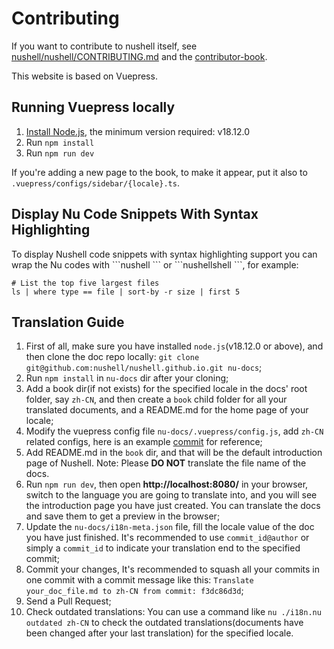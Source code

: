 # Contributing

If you want to contribute to nushell itself, see [nushell/nushell/CONTRIBUTING.md](https://github.com/nushell/nushell/blob/master/CONTRIBUTING.md) and the [contributor-book](https://www.nushell.sh/contributor-book/).

This website is based on Vuepress.

## Running Vuepress locally

1. [Install Node.js](https://nodejs.org/en/download/), the minimum version required: v18.12.0
2. Run `npm install`
3. Run `npm run dev`

If you're adding a new page to the book, to make it appear, put it also to `.vuepress/configs/sidebar/{locale}.ts`.

## Display Nu Code Snippets With Syntax Highlighting

To display Nushell code snippets with syntax highlighting support you can wrap the Nu codes with \```nushell \``` or \```nushellshell \```, for example:

```nushell
# List the top five largest files
ls | where type == file | sort-by -r size | first 5
```

## Translation Guide

1. First of all, make sure you have installed `node.js`(v18.12.0 or above), and then clone the doc repo locally:
   `git clone git@github.com:nushell/nushell.github.io.git nu-docs`;
2. Run `npm install` in `nu-docs` dir after your cloning;
3. Add a book dir(if not exists) for the specified locale in the docs' root folder, say `zh-CN`, and then create a `book` child folder for all your translated documents, and a README.md for the home page of your locale;
4. Modify the vuepress config file `nu-docs/.vuepress/config.js`, add `zh-CN` related configs, here is an example [commit](https://github.com/nushell/nushell.github.io/commit/46d1672) for reference;
5. Add README.md in the `book` dir, and that will be the default introduction page of Nushell. Note: Please **DO NOT** translate the file name of the docs.
6. Run `npm run dev`, then open **http://localhost:8080/** in your browser, switch to the language you are going to translate into, and you will see the introduction page you have just created. You can translate the docs and save them to get a preview in the browser;
7. Update the `nu-docs/i18n-meta.json` file, fill the locale value of the doc you have just finished. It's recommended to use `commit_id@author` or simply a `commit_id` to indicate your translation end to the specified commit;
8. Commit your changes, It's recommended to squash all your commits in one commit with a commit message like this: `Translate your_doc_file.md to zh-CN from commit: f3dc86d3d`;
9. Send a Pull Request;
10. Check outdated translations: You can use a command like `nu ./i18n.nu outdated zh-CN` to check the outdated translations(documents have been changed after your last translation) for the specified locale.
